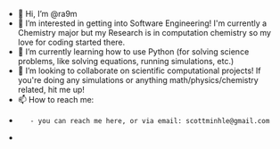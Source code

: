 - 👋 Hi, I’m @ra9m
- 👀 I’m interested in getting into Software Engineering! I'm currently a Chemistry major but my Research is in computation chemistry so my love for coding started there.
- 🌱 I’m currently learning how to use Python (for solving science problems, like solving equations, running simulations, etc.)
- 💞️ I’m looking to collaborate on scientific computational projects! If you're doing any simulations or anything math/physics/chemistry related, hit me up!
- 📫 How to reach me:
-        - you can reach me here, or via email: scottminhle@gmail.com
-
